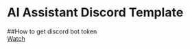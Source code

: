 # AI Assistant Discord Template

##How to get discord bot token <br>
[Watch](https://youtu.be/iwDFr_qWUDs?si=80AusyTx2hv76QJF&t=79)
